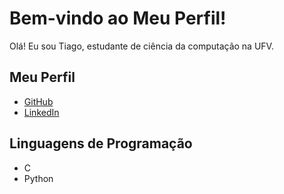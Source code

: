 # Bem-vindo ao Meu Perfil!

Olá! Eu sou Tiago, estudante de ciência da computação na UFV.


## Meu Perfil

- [GitHub](https://github.com/nunesfnj)
- [LinkedIn](https://www.linkedin.com/in/tiago-nunes-matos-124a162a7/)

## Linguagens de Programação

- C
- Python
